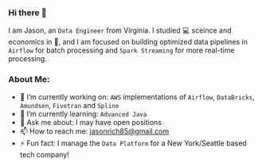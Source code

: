 ### Hi there 👋

I am Jason, an `Data Engineer` from Virginia.  I studied :computer: sceince and economics in :school:, and I am focused on building optimized data pipelines in `Airflow` for batch processing and `Spark Streaming` for more real-time processing. 

### About Me:
- 🔭 I’m currently working on: `AWS` implementations of `Airflow`, `DataBricks`, `Amundsen`, `Fivetran` and `Spline`
- 🌱 I’m currently learning: `Advanced Java`
- 💬 Ask me about: I may have open positions    
- 📫 How to reach me: [jasonrich85@gmail.com](jason.rich@aplaceformom.com)
- ⚡ Fun fact: I manage the `Data Platform` for a New York/Seattle based tech company!

<!--
**jrich8573/jrich8573** is a ✨ _special_ ✨ repository because its `README.md` (this file) appears on your GitHub profile.
-->
